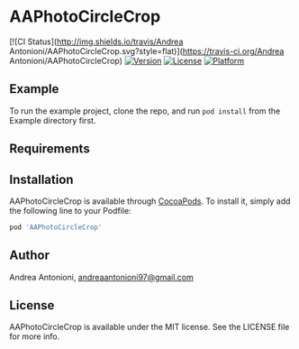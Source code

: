 # AAPhotoCircleCrop

[![CI Status](http://img.shields.io/travis/Andrea Antonioni/AAPhotoCircleCrop.svg?style=flat)](https://travis-ci.org/Andrea Antonioni/AAPhotoCircleCrop)
[![Version](https://img.shields.io/cocoapods/v/AAPhotoCircleCrop.svg?style=flat)](http://cocoapods.org/pods/AAPhotoCircleCrop)
[![License](https://img.shields.io/cocoapods/l/AAPhotoCircleCrop.svg?style=flat)](http://cocoapods.org/pods/AAPhotoCircleCrop)
[![Platform](https://img.shields.io/cocoapods/p/AAPhotoCircleCrop.svg?style=flat)](http://cocoapods.org/pods/AAPhotoCircleCrop)

## Example

To run the example project, clone the repo, and run `pod install` from the Example directory first.

## Requirements

## Installation

AAPhotoCircleCrop is available through [CocoaPods](http://cocoapods.org). To install
it, simply add the following line to your Podfile:

```ruby
pod 'AAPhotoCircleCrop'
```

## Author

Andrea Antonioni, andreaantonioni97@gmail.com

## License

AAPhotoCircleCrop is available under the MIT license. See the LICENSE file for more info.
